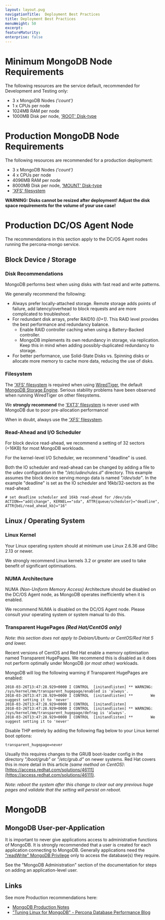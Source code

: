 ```yaml
---
layout: layout.pug
navigationTitle:  Deployment Best Practices
title: Deployment Best Practices
menuWeight: 50
excerpt:
featureMaturity:
enterprise: false
---
```


# Minimum MongoDB Node Requirements

The following resources are the service default, recommended for Development and Testing only:
- 3 x MongoDB Nodes *('count')*
- 1 x CPUs per node
- 1024MB RAM per node
- 1000MB Disk per node, ['ROOT' Disk-type](https://docs.mesosphere.com/1.10/storage/mount-disk-resources/)

# Production MongoDB Node Requirements

The following resources are recommended for a production deployment:
- 3 x MongoDB Nodes *('count')*
- 4 x CPUs per node
- 4096MB RAM per node
- 8000MB Disk per node, ['MOUNT' Disk-type](https://docs.mesosphere.com/1.10/storage/mount-disk-resources/)
- ['XFS' filesystem](https://en.wikipedia.org/wiki/XFS)

**WARNING: Disks cannot be resized after deployment! Adjust the disk space requirements for the volume of your use case!**

# Production DC/OS Agent Node

The recommendations in this section apply to the DC/OS Agent nodes running the percona-mongo service.

## Block Device / Storage

### Disk Recommendations

MongoDB performs best when using disks with fast read and write patterns.

We generally recommend the following:
- Always prefer locally-attached storage. Remote storage adds points of failure, add latency/overhead to block requests and are more complicated to troubleshoot.
- For redundant disk arrays, prefer RAID10 *(0+1)*. This RAID level provides the best performance and redundancy balance.
  - Enable RAID controller caching when using a Battery-Backed controller.
  - MongoDB implements its own redundancy in storage, via replication. Keep this in mind when adding possibly-duplicated redundancy to storage.
- For better performance, use Solid-State Disks vs. Spinning disks or allocate more memory to cache more data, reducing the use of disks.

### Filesystem
The ['XFS' filesystem](https://en.wikipedia.org/wiki/XFS) is required when using [WiredTiger](https://docs.mongodb.com/manual/core/wiredtiger/), the default [MongoDB Storage Engine](https://docs.mongodb.com/manual/core/storage-engines/). Serious stability problems have been observed when running WiredTiger on other filesystems.

We **strongly recommend** the ['EXT3' filesystem](https://en.wikipedia.org/wiki/Ext3) is never used with MongoDB due to poor pre-allocation performance!

When in doubt, always use the ['XFS' filesystem](https://en.wikipedia.org/wiki/XFS).

### Read-Ahead and I/O Scheduler

For block device read-ahead, we recommend a setting of 32 sectors (=16KB) for most MongoDB workloads.

For the kernel-level I/O Scheduler, we recommend "deadline" is used.

Both the IO scheduler and read-ahead can be changed by adding a file to the udev configuration in the *"/etc/udev/rules.d"* directory. This example assumes the block device serving mongo data is named *"/dev/sda"*. In the example "deadline" is set as the IO scheduler and 16kb/32-sectors as the read-ahead:

```shell
# set deadline scheduler and 16kb read-ahead for /dev/sda
ACTION=="add|change", KERNEL=="sda", ATTR{queue/scheduler}="deadline", ATTR{bdi/read_ahead_kb}="16"
```

## Linux / Operating System

### Linux Kernel

Your Linux operating system should at minimum use Linux 2.6.36 and Glibc 2.13 or newer.

We strongly recommend Linux kernels 3.2 or greater are used to take benefit of significant optimisations.

### NUMA Architecture

NUMA *(Non-Uniform Memory Access)* Architecture should be disabled on the DC/OS Agent node, as MongoDB operates inefficiently when it is enabled.

We recommend NUMA is disabled on the DC/OS Agent node. Please consult your operating system or system manual to do this.

### Transparent HugePages *(Red Hat/CentOS only)*

*Note: this section does not apply to Debian/Ubuntu or CentOS/Red Hat 5 and lower.*

Recent versions of CentOS and Red Hat enable a memory optimisation named Transparent HugePages. We recommend this is disabled as it does not perform optimally under MongoDB *(or most other)* workloads.

MongoDB will log the following warning if Transparent HugePages are enabled:

```shell
2018-03-26T13:47:28.929+0000 I CONTROL  [initandlisten] ** WARNING: /sys/kernel/mm/transparent_hugepage/enabled is 'always'.
2018-03-26T13:47:28.929+0000 I CONTROL  [initandlisten] **        We suggest setting it to 'never'
2018-03-26T13:47:28.929+0000 I CONTROL  [initandlisten]
2018-03-26T13:47:28.929+0000 I CONTROL  [initandlisten] ** WARNING: /sys/kernel/mm/transparent_hugepage/defrag is 'always'.
2018-03-26T13:47:28.929+0000 I CONTROL  [initandlisten] **        We suggest setting it to 'never'
```

Disable THP entirely by adding the following flag below to your Linux kernel boot options:

```shell
transparent_hugepage=never
```

Usually this requires changes to the GRUB boot-loader config in the directory *"/boot/grub"* or *"/etc/grub.d"* on newer systems. Red Hat covers this in more detail in this article *(same method on CentOS)*: [https://access.redhat.com/solutions/46111](https://access.redhat.com/solutions/46111).

*Note: reboot the system after this change to clear out any previous huge pages and validate that the setting will persist on reboot.*

# MongoDB

## MongoDB User-per-Application

It is important to never give applications access to administrative functions of MongoDB. It is strongly recommended that a user is created for each application connecting to MongoDB. Generally applications need the ["readWrite" MongoDB Privilege](https://docs.mongodb.com/manual/reference/built-in-roles/#readWrite) only to access the database(s) they require.

See the "MongoDB Administration" section of the documentation for steps on adding an application-level user.

## Links

See more Production recommendations here:
- [MongoDB Production Notes](https://docs.mongodb.com/manual/administration/production-notes/)
- ["Tuning Linux for MongoDB" - Percona Database Performance Blog](https://www.percona.com/blog/2016/08/12/tuning-linux-for-mongodb/)
